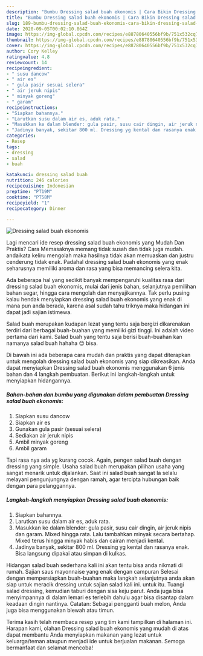 ```yaml
---
description: "Bumbu Dressing salad buah ekonomis | Cara Bikin Dressing salad buah ekonomis Yang Bikin Ngiler"
title: "Bumbu Dressing salad buah ekonomis | Cara Bikin Dressing salad buah ekonomis Yang Bikin Ngiler"
slug: 189-bumbu-dressing-salad-buah-ekonomis-cara-bikin-dressing-salad-buah-ekonomis-yang-bikin-ngiler
date: 2020-09-05T00:02:10.864Z
image: https://img-global.cpcdn.com/recipes/e88780640556bf9b/751x532cq70/dressing-salad-buah-ekonomis-foto-resep-utama.jpg
thumbnail: https://img-global.cpcdn.com/recipes/e88780640556bf9b/751x532cq70/dressing-salad-buah-ekonomis-foto-resep-utama.jpg
cover: https://img-global.cpcdn.com/recipes/e88780640556bf9b/751x532cq70/dressing-salad-buah-ekonomis-foto-resep-utama.jpg
author: Cory Kelley
ratingvalue: 4.8
reviewcount: 14
recipeingredient:
- " susu dancow"
- " air es"
- " gula pasir sesuai selera"
- " air jeruk nipis"
- " minyak goreng"
- " garam"
recipeinstructions:
- "Siapkan bahannya."
- "Larutkan susu dalam air es, aduk rata."
- "Masukkan ke dalam blender: gula pasir, susu cair dingin, air jeruk nipis dan garam. Mixed hingga rata. Lalu tambahkan minyak secara bertahap. Mixed terus hingga minyak habis dan cairan menjadi kental."
- "Jadinya banyak, sekitar 800 ml. Dressing yg kental dan rasanya enak. Bisa langsung dipakai atau simpan di kulkas."
categories:
- Resep
tags:
- dressing
- salad
- buah

katakunci: dressing salad buah 
nutrition: 246 calories
recipecuisine: Indonesian
preptime: "PT19M"
cooktime: "PT58M"
recipeyield: "1"
recipecategory: Dinner

---
```



![Dressing salad buah ekonomis](https://img-global.cpcdn.com/recipes/e88780640556bf9b/751x532cq70/dressing-salad-buah-ekonomis-foto-resep-utama.jpg)

Lagi mencari ide resep dressing salad buah ekonomis yang Mudah Dan Praktis? Cara Memasaknya memang tidak susah dan tidak juga mudah. andaikata keliru mengolah maka hasilnya tidak akan memuaskan dan justru cenderung tidak enak. Padahal dressing salad buah ekonomis yang enak seharusnya memiliki aroma dan rasa yang bisa memancing selera kita.

Ada beberapa hal yang sedikit banyak mempengaruhi kualitas rasa dari dressing salad buah ekonomis, mulai dari jenis bahan, selanjutnya pemilihan bahan segar, hingga cara mengolah dan menyajikannya. Tak perlu pusing kalau hendak menyiapkan dressing salad buah ekonomis yang enak di mana pun anda berada, karena asal sudah tahu triknya maka hidangan ini dapat jadi sajian istimewa.

Salad buah merupakan kudapan lezat yang tentu saja bergizi dikarenakan terdiri dari berbagai buah-buahan yang memiliki gizi tinggi. Ini adalah video pertama dari kami. Salad buah yang tentu saja berisi buah-buahan kan namanya salad buah hahaha 😊 bisa.


Di bawah ini ada beberapa cara mudah dan praktis yang dapat diterapkan untuk mengolah dressing salad buah ekonomis yang siap dikreasikan. Anda dapat menyiapkan Dressing salad buah ekonomis menggunakan 6 jenis bahan dan 4 langkah pembuatan. Berikut ini langkah-langkah untuk menyiapkan hidangannya.

<!--inarticleads1-->

##### Bahan-bahan dan bumbu yang digunakan dalam pembuatan Dressing salad buah ekonomis:

1. Siapkan  susu dancow
1. Siapkan  air es
1. Gunakan  gula pasir (sesuai selera)
1. Sediakan  air jeruk nipis
1. Ambil  minyak goreng
1. Ambil  garam


Tapi rasa nya ada yg kurang cocok. Again, pengen salad buah dengan dressing yang simple. Usaha salad buah merupakan pilihan usaha yang sangat menarik untuk dijalankan. Saat ini salad buah sangat Ia selalu melayani pengunjungnya dengan ramah, agar tercipta hubungan baik dengan para pelanggannya. 

<!--inarticleads2-->

##### Langkah-langkah menyiapkan Dressing salad buah ekonomis:

1. Siapkan bahannya.
1. Larutkan susu dalam air es, aduk rata.
1. Masukkan ke dalam blender: gula pasir, susu cair dingin, air jeruk nipis dan garam. Mixed hingga rata. Lalu tambahkan minyak secara bertahap. Mixed terus hingga minyak habis dan cairan menjadi kental.
1. Jadinya banyak, sekitar 800 ml. Dressing yg kental dan rasanya enak. Bisa langsung dipakai atau simpan di kulkas.


Hidangan salad buah sederhana kali ini akan tentu bisa anda nikmati di rumah. Sajian saus mayonnaise yang enak dengan campuran Selesai dengan mempersiapkan buah-buahan maka langkah selanjutnya anda akan siap untuk meracik dressing untuk sajian salad kali ini. untuk itu. Tuangi salad dressing, kemudian taburi dengan sisa keju parut. Anda juga bisa menyimpannya di dalam lemari es terlebih dahulu agar bisa disantap dalam keadaan dingin nantinya. Catatan: Sebagai pengganti buah melon, Anda juga bisa menggunakan blewah atau timun. 

Terima kasih telah membaca resep yang tim kami tampilkan di halaman ini. Harapan kami, olahan Dressing salad buah ekonomis yang mudah di atas dapat membantu Anda menyiapkan makanan yang lezat untuk keluarga/teman ataupun menjadi ide untuk berjualan makanan. Semoga bermanfaat dan selamat mencoba!
